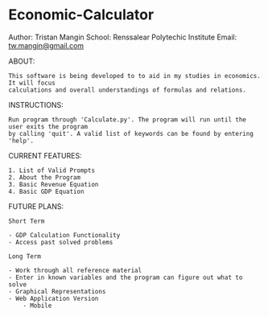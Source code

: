 # Economic-Calculator

Author: Tristan Mangin
School: Renssalear Polytechic Institute
Email: tw.mangin@gmail.com

ABOUT:

    This software is being developed to to aid in my studies in economics. It will focus
    calculations and overall understandings of formulas and relations.

INSTRUCTIONS:

    Run program through 'Calculate.py'. The program will run until the user exits the program
    by calling 'quit'. A valid list of keywords can be found by entering 'help'.

CURRENT FEATURES:

    1. List of Valid Prompts
    2. About the Program
    3. Basic Revenue Equation
    4. Basic GDP Equation

FUTURE PLANS:

    Short Term

    - GDP Calculation Functionality
    - Access past solved problems

    Long Term

    - Work through all reference material
    - Enter in known variables and the program can figure out what to solve
    - Graphical Representations
    - Web Application Version
        - Mobile 